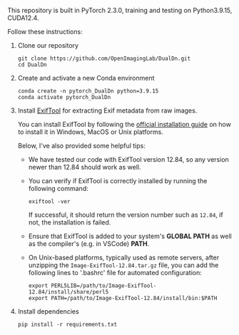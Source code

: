 This repository is built in PyTorch 2.3.0, training and testing on Python3.9.15, CUDA12.4.

Follow these instructions:

1. Clone our repository

    ```
    git clone https://github.com/OpenImagingLab/DualDn.git
    cd DualDn
    ```

2. Create and activate a new Conda environment

    ```
    conda create -n pytorch_DualDn python=3.9.15
    conda activate pytorch_DualDn
    ```

3. Install [ExifTool](https://exiftool.org/) for extracting Exif metadata from raw images.
   
   You can install ExifTool by following the [official installation guide](https://exiftool.org/install.html) on how to install it in Windows, MacOS or Unix platforms.
   
   Below, I've also provided some helpful tips:

   - We have tested our code with ExifTool version 12.84, so any version newer than 12.84 should work as well.
   - You can verify if ExifTool is correctly installed by running the following command:
      ```
      exiftool -ver
      ```
      If successful, it should return the version number such as `12.84`, if not, the installation is failed.

   - Ensure that ExifTool is added to your system's **GLOBAL PATH** as well as the compiler's (e.g. in VSCode) **PATH**.
   - On Unix-based platforms, typically used as remote servers, after unzipping the `Image-ExifTool-12.84.tar.gz` file, you can add the following lines to '.bashrc' file for automated configuration:
      ```
      export PERL5LIB=/path/to/Image-ExifTool-12.84/install/share/perl5
      export PATH=/path/to/Image-ExifTool-12.84/install/bin:$PATH
      ```    

5. Install dependencies

    ```
    pip install -r requirements.txt
    ```
